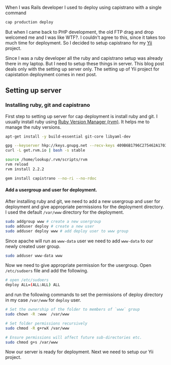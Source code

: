 <!--


---
 "PHP : Setup server for capistrano deployment"
excerpt: "PHP : Setup server for capistrano deployment"
date: 2015-06-23 00:00:00 IST
updated: 2015-06-23 00:00:00 IST
categories: capistrano
tags: php, capistrano, deployment
---

-->
<!DOCTYPE html>
<html>

<head>
  <title>basic-git-workflow</title>
  <meta charset="utf-8">
  <meta name="viewport" content="width=device-width, initial-scale=1.0">

  <link rel="stylesheet" href="./css/bootstrap.css">
  <link rel="stylesheet" href="./css/bootstrap.grid.css">
  <link rel="stylesheet" href="./css/bootstrap.min.css">
  <link rel="stylesheet" href="./css/bootstrap-reboot.min.css">
  <link rel="stylesheet" href="./css/bootstrap.css.map">
  <link rel="stylesheet" href="./css/blog-home.css">
  <link rel="stylesheet" href="./css/prism.css">
  <script async defer src="./css/prism.js"></script>
</head>

<body>

When I was Rails developer I used to deploy using capistrano with a single command

```sh
cap production deploy
```

But when I came back to PHP development, the old FTP drag and drop welcomed me and I was like WTF?. I couldn't agree to this, since it takes too much time for deployment. So I decided to setup capistrano for my [Yii](http://yiiframework.com/) project.

Since I was a ruby developer all the ruby and capistrano setup was already there in my laptop. But I need to setup these things in server. This blog post deals only with the setting up server only. The setting up of Yii project for capistation deployment comes in next post.

## Setting up server

### Installing ruby, git and capistrano

First step to setting up server for cap deployment is install ruby and git. I usually install ruby using [Ruby Version Manager (rvm)](http://rvm.io). It helps me to manage the ruby versions.

```sh
apt-get install -y build-essential git-core libyaml-dev

gpg --keyserver hkp://keys.gnupg.net --recv-keys 409B6B1796C275462A1703113804BB82D39DC0E3
curl -L get.rvm.io | bash -s stable

source /home/lookup/.rvm/scripts/rvm
rvm reload
rvm install 2.2.2

gem install capistrano --no-ri --no-rdoc
```

#### Add a usergroup and user for deployment.

After installing ruby and git, we need to add a new usergroup and user for deployment and give appropriate permissions for the deployment directory. I used the default `/var/www` directory for the deployment.

```sh
sudo addgroup www # create a new usergroup
sudo adduser deploy # create a new user
sudo adduser deploy www # add deploy user to www group
```

Since apache will run as `www-data` user we need to add `www-data` to our newly created user group.

```sh
sudo adduser www-data www
```

Now we need to give appropriate permission for the usergroup. Open `/etc/sudoers` file and add the following.

```sh
# open /etc/sudoers
deploy ALL=(ALL:ALL) ALL
```

and run the following commands to set the permissions of deploy directory in my case `/var/www` for `deploy` user.

```sh
# Set the ownership of the folder to members of `www` group
sudo chown -R :www  /var/www

# Set folder permissions recursively
sudo chmod -R g+rwX /var/www

# Ensure permissions will affect future sub-directories etc.
sudo chmod g+s /var/www
```

Now our server is ready for deployment. Next we need to setup our Yii project.
